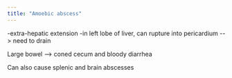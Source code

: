 ```yaml
---
title: "Amoebic abscess"
---
```

-extra-hepatic extension
-in left lobe of liver, can rupture into pericardium --&gt; need to drain

Large bowel --&gt; coned cecum and bloody diarrhea

Can also cause splenic and brain abscesses

